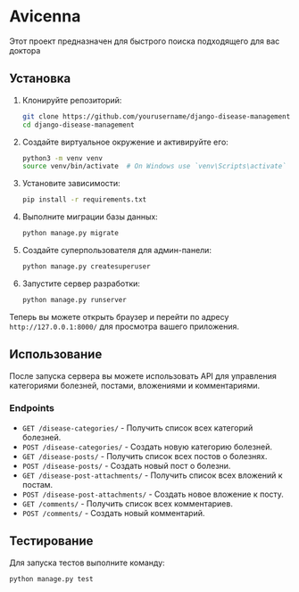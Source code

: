 # Avicenna

Этот проект предназначен для быстрого поиска подходящего для вас доктора 

## Установка

1. Клонируйте репозиторий:

    ```sh
    git clone https://github.com/yourusername/django-disease-management.git
    cd django-disease-management
    ```

2. Создайте виртуальное окружение и активируйте его:

    ```sh
    python3 -m venv venv
    source venv/bin/activate  # On Windows use `venv\Scripts\activate`
    ```

3. Установите зависимости:

    ```sh
    pip install -r requirements.txt
    ```

4. Выполните миграции базы данных:

    ```sh
    python manage.py migrate
    ```

5. Создайте суперпользователя для админ-панели:

    ```sh
    python manage.py createsuperuser
    ```

6. Запустите сервер разработки:

    ```sh
    python manage.py runserver
    ```

Теперь вы можете открыть браузер и перейти по адресу `http://127.0.0.1:8000/` для просмотра вашего приложения.

## Использование

После запуска сервера вы можете использовать API для управления категориями болезней, постами, вложениями и комментариями.

### Endpoints

- `GET /disease-categories/` - Получить список всех категорий болезней.
- `POST /disease-categories/` - Создать новую категорию болезней.
- `GET /disease-posts/` - Получить список всех постов о болезнях.
- `POST /disease-posts/` - Создать новый пост о болезни.
- `GET /disease-post-attachments/` - Получить список всех вложений к постам.
- `POST /disease-post-attachments/` - Создать новое вложение к посту.
- `GET /comments/` - Получить список всех комментариев.
- `POST /comments/` - Создать новый комментарий.

## Тестирование

Для запуска тестов выполните команду:

```sh
python manage.py test
